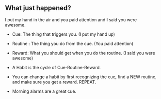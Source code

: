 #

## What just happened?
I put my hand in the air and you paid attention and I said you were awesome. 

* Cue: The thing that triggers you. (I put my hand up)
* Routine : The thing you do from the cue. (You paid attention)
* Reward: What you should get when you do the routine. (I said you were awesome)

* A Habit is the cycle of Cue-Routine-Reward.

* You can change a habit by first recognizing the cue, find a NEW routine, and make sure you get a reward. REPEAT.

* Morning alarms are a great cue. 



